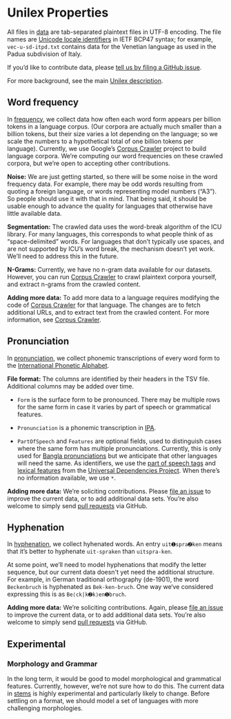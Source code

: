 # Unilex Properties

All files in [data](data/) are tab-separated plaintext files in
UTF-8 encoding. The file names are [Unicode locale
identifiers](http://unicode.org/reports/tr35/#Unicode_locale_identifier)
in IETF BCP47 syntax; for example, `vec-u-sd-itpd.txt` contains
data for the Venetian language as used in the Padua subdivision of Italy.

If you’d like to contribute data, please
[tell us by filing a GitHub issue](https://github.com/unicode-org/unilex/issues).

For more background, see the main [Unilex description](https://github.com/unicode-org/unilex/blob/master/README.md).


## Word frequency

In [frequency](data/frequency/), we collect data how often each word
form appears per billion tokens in a language corpus. (Our corpora are
actually much smaller than a billion tokens, but their size varies a lot
depending on the language; so we scale the numbers to a hypothetical
total of one billion tokens per language). Currently, we use Google’s
[Corpus Crawler](https://github.com/googlei18n/corpuscrawler) project
to build language corpora. We’re computing our word frequencies on these
crawled corpora, but we’re open to accepting other contributions.

**Noise:** We are just getting started, so there will be some noise in
the word frequency data. For example, there may be odd words resulting
from quoting a foreign language, or words representing model numbers
(“A3”). So people should use it with that in mind. That being said, it
should be usable enough to advance the quality for languages that
otherwise have little available data.

**Segmentation:** The crawled data uses the word-break algorithm of
the ICU library. For many languages, this corresponds to what people
think of as “space-delimited” words. For languages that don’t
typically use spaces, and are not supported by ICU’s word break, the
mechanism doesn’t yet work. We’ll need to address this in the future.

**N-Grams:** Currently, we have no n-gram data available for our
datasets. However, you can run [Corpus
Crawler](https://github.com/googlei18n/corpuscrawler) to crawl
plaintext corpora yourself, and extract n-grams from the crawled
content.

**Adding more data:** To add more data to a language requires
modifying the code of
[Corpus Crawler](https://github.com/googlei18n/corpuscrawler)
for that language. The changes are to 
fetch additional URLs, and to extract text from the crawled
content. For more information, see
[Corpus Crawler](https://github.com/googlei18n/corpuscrawler).


## Pronunciation

In [pronunciation](data/pronunciation/), we collect phonemic
transcriptions of every word form to the [International Phonetic
Alphabet](https://en.wikipedia.org/wiki/International_Phonetic_Alphabet).

**File format:** The columns are identified by their headers
in the TSV file. Additional columns may be added over time.

* `Form` is the surface form to be pronounced. There may be
multiple rows for the same form in case it varies by part of
speech or grammatical features.

* `Pronunciation` is a phonemic
transcription in [IPA](https://en.wikipedia.org/wiki/International_Phonetic_Alphabet).

* `PartOfSpeech` and `Features` are optional fields, used to distinguish
cases where the same form has multiple pronunciations. Currently, this
is only used for [Bangla pronunciations](https://raw.githubusercontent.com/unicode-org/unilex/master/data/pronunciation/bn.txt) but we anticipate that other
languages will need the same. As identifiers, we use the
[part of speech tags](http://universaldependencies.org/u/pos/)
and [lexical features](http://universaldependencies.org/u/feat/index.html)
from the [Universal Dependencies Project](http://universaldependencies.org/).
When there’s no information available, we use `*`.

**Adding more data:** We’re soliciting contributions.
Please [file an issue](https://github.com/unicode-org/unilex/issues)
to improve the current data, or to add additional data sets.
You’re also welcome to simply send [pull requests](https://help.github.com/categories/collaborating-with-issues-and-pull-requests/) via GitHub.


## Hyphenation

In [hyphenation](data/hyphenation/), we collect hyhenated words.
An entry `uit➊spra➋ken` means that it’s better to hyphenate
`uit-spraken` than `uitspra-ken`.

At some point, we’ll need to
model hyphenations that modify the letter sequence,
but our current data doesn't yet need the additional structure.
For example,
in German traditional orthography (de-1901), the word `Beckenbruch`
is hyphenated as `Bek-ken-bruch`.
One way we‘ve considered expressing this is as `Be⟨ck|k➋k⟩en➊bruch`.

**Adding more data:** We’re soliciting contributions. Again,
please [file an issue](https://github.com/unicode-org/unilex/issues)
to improve the current data, or to add additional data sets.
You’re also welcome to simply send [pull requests](https://help.github.com/categories/collaborating-with-issues-and-pull-requests/) via GitHub.


## Experimental

### Morphology and Grammar

In the long term, it would be good to model morphological and grammatical features.
Currently, however, we’re not sure how to do this. The current data in
[stems](data/experimental/stems/) is highly experimental and particularly likely to change. Before settling on a format, we should
model a set of languages with more challenging morphologies.

